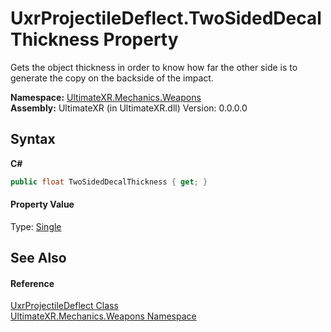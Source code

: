 # UxrProjectileDeflect.TwoSidedDecalThickness Property 
 

Gets the object thickness in order to know how far the other side is to generate the copy on the backside of the impact.

**Namespace:**&nbsp;<a href="N_UltimateXR_Mechanics_Weapons">UltimateXR.Mechanics.Weapons</a><br />**Assembly:**&nbsp;UltimateXR (in UltimateXR.dll) Version: 0.0.0.0

## Syntax

**C#**<br />
``` C#
public float TwoSidedDecalThickness { get; }
```


#### Property Value
Type: <a href="https://docs.microsoft.com/dotnet/api/system.single" target="_blank" rel="noopener noreferrer">Single</a>

## See Also


#### Reference
<a href="T_UltimateXR_Mechanics_Weapons_UxrProjectileDeflect">UxrProjectileDeflect Class</a><br /><a href="N_UltimateXR_Mechanics_Weapons">UltimateXR.Mechanics.Weapons Namespace</a><br />